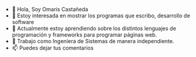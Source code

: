 - 👋 Hola, Soy Omaris Castañeda
- 👀 Estoy interesada en mostrar los programas que escribo, desarrollo de software
- 🌱 Actualmente estoy aprendiendo sobre los distintos lenguajes de programación y frameworks para programar páginas web.
- 💞️ Trabajo como Ingeniera de Sistemas de manera independiente.
- 📫 Puedes dejar tus comentarios

